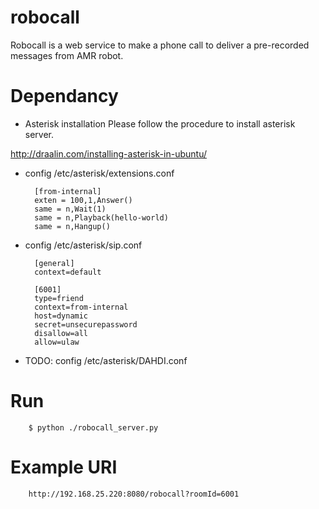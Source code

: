 # robocall
Robocall is a web service to make a phone call to deliver a pre-recorded messages from AMR robot. 

# Dependancy
* Asterisk installation
Please follow the procedure to install asterisk server.

http://draalin.com/installing-asterisk-in-ubuntu/

* config /etc/asterisk/extensions.conf

        [from-internal]
        exten = 100,1,Answer()
        same = n,Wait(1)
        same = n,Playback(hello-world)
        same = n,Hangup()

* config /etc/asterisk/sip.conf

        [general]
        context=default
        
        [6001]
        type=friend
        context=from-internal
        host=dynamic
        secret=unsecurepassword
        disallow=all
        allow=ulaw

* TODO: config /etc/asterisk/DAHDI.conf

# Run
        $ python ./robocall_server.py


# Example URI
        http://192.168.25.220:8080/robocall?roomId=6001

